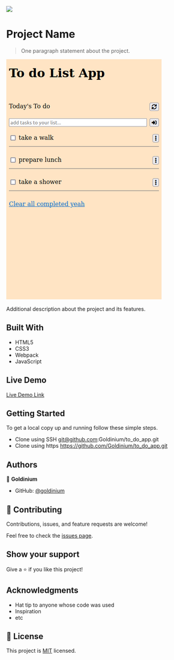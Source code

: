![](https://img.shields.io/badge/Microverse-blueviolet)

# Project Name

> One paragraph statement about the project.

![screenshot](./app.png)

Additional description about the project and its features.

## Built With

- HTML5
- CSS3
- Webpack
- JavaScript

## Live Demo

[Live Demo Link](https://livedemo.com)


## Getting Started


To get a local copy up and running follow these simple steps.

- Clone using SSH git@github.com:Goldinium/to_do_app.git
- Clone using https https://github.com/Goldinium/to_do_app.git

## Authors

👤 **Goldinium**

- GitHub: [@goldinium](https://github.com/goldinium)


## 🤝 Contributing

Contributions, issues, and feature requests are welcome!

Feel free to check the [issues page](../../issues/).

## Show your support

Give a ⭐️ if you like this project!

## Acknowledgments

- Hat tip to anyone whose code was used
- Inspiration
- etc

## 📝 License

This project is [MIT](./MIT.md) licensed.
